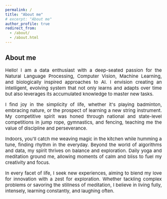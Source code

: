 ```yaml
---
permalink: /
title: "About me"
# excerpt: "About me"
author_profile: true
redirect_from: 
  - /about/
  - /about.html
---
```

<h2>About me</h2>
<p style="text-align: justify; font-size:15px; margin-top:15px;">Hello! I am a data enthusiast with a deep-seated passion for the Natural Language Processing, Computer Vision, Machine Learning, and biologically inspired approaches to AI. I envision creating an intelligent, evolving system that not only learns and adapts over time but also leverages its accumulated knowledge to master new tasks.</p>

<p style="text-align: justify; font-size:15px;">I find joy in the simplicity of life, whether it's playing badminton, embracing nature, or the prospect of learning a new string instrument. My competitive spirit was honed through national and state-level competitions in jump rope, gymnastics, and fencing, teaching me the value of discipline and perseverance.</p>

<p style="text-align: justify; font-size:15px;">Indoors, you'll catch me weaving magic in the kitchen while humming a tune, finding rhythm in the everyday. Beyond the world of algorithms and data, my spirit thrives on balance and exploration. Daily yoga and meditation ground me, allowing moments of calm and bliss to fuel my creativity and focus.</p>

<p style="text-align: justify; font-size:15px;">In every facet of life, I seek new experiences, aiming to blend my love for innovation with a zest for exploration. Whether tackling complex problems or savoring the stillness of meditation, I believe in living fully, intensely, learning constantly, and laughing often.</p>


